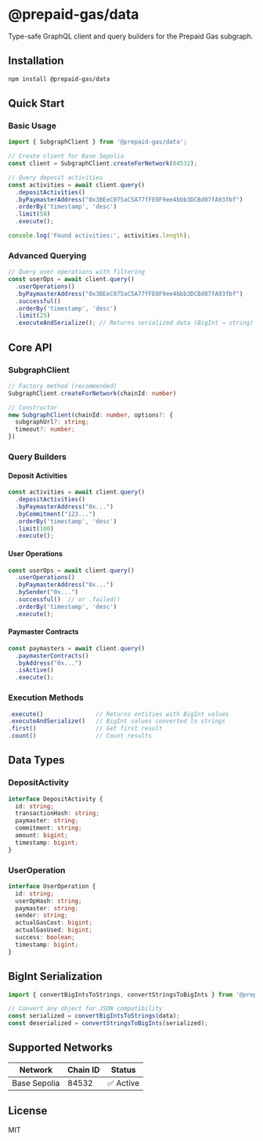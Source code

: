 # @prepaid-gas/data

Type-safe GraphQL client and query builders for the Prepaid Gas subgraph.

## Installation

```bash
npm install @prepaid-gas/data
```

## Quick Start

### Basic Usage

```typescript
import { SubgraphClient } from '@prepaid-gas/data';

// Create client for Base Sepolia
const client = SubgraphClient.createForNetwork(84532);

// Query deposit activities
const activities = await client.query()
  .depositActivities()
  .byPaymasterAddress("0x3BEeC075aC5A77fFE0F9ee4bbb3DCBd07fA93fbf")
  .orderBy('timestamp', 'desc')
  .limit(50)
  .execute();

console.log('Found activities:', activities.length);
```

### Advanced Querying

```typescript
// Query user operations with filtering
const userOps = await client.query()
  .userOperations()
  .byPaymasterAddress("0x3BEeC075aC5A77fFE0F9ee4bbb3DCBd07fA93fbf")
  .successful()
  .orderBy('timestamp', 'desc')
  .limit(25)
  .executeAndSerialize(); // Returns serialized data (BigInt → string)
```

## Core API

### SubgraphClient

```typescript
// Factory method (recommended)
SubgraphClient.createForNetwork(chainId: number)

// Constructor
new SubgraphClient(chainId: number, options?: {
  subgraphUrl?: string;
  timeout?: number;
})
```

### Query Builders

#### Deposit Activities
```typescript
const activities = await client.query()
  .depositActivities()
  .byPaymasterAddress("0x...")
  .byCommitment("123...")
  .orderBy('timestamp', 'desc')
  .limit(100)
  .execute();
```

#### User Operations
```typescript
const userOps = await client.query()
  .userOperations()
  .byPaymasterAddress("0x...")
  .bySender("0x...")
  .successful()  // or .failed()
  .orderBy('timestamp', 'desc')
  .execute();
```

#### Paymaster Contracts
```typescript
const paymasters = await client.query()
  .paymasterContracts()
  .byAddress("0x...")
  .isActive()
  .execute();
```

### Execution Methods

```typescript
.execute()               // Returns entities with BigInt values
.executeAndSerialize()   // BigInt values converted to strings
.first()                 // Get first result
.count()                 // Count results
```

## Data Types

### DepositActivity
```typescript
interface DepositActivity {
  id: string;
  transactionHash: string;
  paymaster: string;
  commitment: string;
  amount: bigint;
  timestamp: bigint;
}
```

### UserOperation
```typescript
interface UserOperation {
  id: string;
  userOpHash: string;
  paymaster: string;
  sender: string;
  actualGasCost: bigint;
  actualGasUsed: bigint;
  success: boolean;
  timestamp: bigint;
}
```

## BigInt Serialization

```typescript
import { convertBigIntsToStrings, convertStringsToBigInts } from '@prepaid-gas/data';

// Convert any object for JSON compatibility
const serialized = convertBigIntsToStrings(data);
const deserialized = convertStringsToBigInts(serialized);
```

## Supported Networks

| Network | Chain ID | Status |
|---------|----------|--------|
| Base Sepolia | 84532 | ✅ Active |

## License

MIT